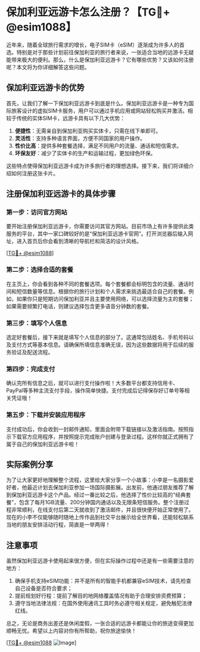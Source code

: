 # 保加利亚远游卡怎么注册？【TG💪+ @esim1088】

近年来，随着全球旅行需求的增长，电子SIM卡（eSIM）逐渐成为许多人的首选。特别是对于那些计划前往保加利亚的旅行者来说，一张适合当地的远游卡无疑能带来极大的便利。那么，什么是保加利亚远游卡？它有哪些优势？又该如何注册呢？本文将为你详细解答这些问题。

## 保加利亚远游卡的优势

首先，让我们了解一下保加利亚远游卡到底是什么。保加利亚远游卡是一种专为国际旅客设计的虚拟SIM卡服务，用户可以通过手机应用或网站轻松购买并激活。相较于传统的实体SIM卡，远游卡具有以下几大优势：

1. **便捷性**：无需亲自到保加利亚购买实体卡，只需在线下单即可。
2. **灵活性**：支持多种语言界面，方便不同国家的用户操作。
3. **性价比高**：提供多种套餐选择，满足不同用户的流量、通话和短信需求。
4. **环保友好**：减少了实体卡的生产和运输过程，更加绿色环保。

这些特点使得保加利亚远游卡成为许多旅行者的理想选择。接下来，我们将详细介绍如何注册这张卡片。

## 注册保加利亚远游卡的具体步骤

### 第一步：访问官方网站

要开始注册保加利亚远游卡，你需要访问其官方网站。目前市场上有许多提供此类服务的平台，其中一家口碑较好的是“保加利亚远游卡官网”。打开浏览器后输入网址，进入首页后你会看到清晰的导航栏和简洁的设计风格。

[[TG💪+ @esim1088](https://t.me/s/esim1088)]

### 第二步：选择合适的套餐

在主页上，你会看到各种不同的套餐选项。每个套餐都会标明包含的流量、通话时间和短信数量等信息。根据你的旅行计划和个人需求来挑选最适合自己的套餐。例如，如果你只是短期访问保加利亚并且主要使用网络，可以选择流量为主的套餐；如果需要频繁打电话，则建议选择包含更多语音分钟数的套餐。

### 第三步：填写个人信息

选定好套餐后，接下来就是填写个人信息的部分了。这通常包括姓名、手机号码以及支付方式等基本信息。请确保所填信息准确无误，因为这些数据将用于后续的服务验证及配送流程。

### 第四步：完成支付

确认完所有信息之后，就可以进行支付操作啦！大多数平台都支持信用卡、PayPal等多种主流支付手段，操作简单快捷。支付完成后记得保存好订单号等相关凭证哦！

### 第五步：下载并安装应用程序

支付成功后，你会收到一封邮件通知，里面会附带下载链接以及激活指南。按照指示下载官方应用程序，并按照提示完成账户创建与登录过程。这样你就正式拥有了属于自己的保加利亚远游卡啦！

## 实际案例分享

为了让大家更好地理解整个流程，这里给大家分享一个小故事：小李是一名摄影爱好者，他最近计划去保加利亚参加一场国际摄影展。出发前，他通过朋友推荐了解到保加利亚远游卡这个产品。经过一番比较之后，他选择了性价比较高的“经典套餐”，包含了每月1GB流量、200分钟国内通话以及无限条短信服务。整个注册过程非常顺利，在线支付后第二天就收到了激活邮件，并且很快便开始正常使用了。现在的小李不仅能够随时随地上传作品到社交平台展示给全世界看，还能轻松联系当地的朋友安排活动行程，简直是一举两得！

## 注意事项

虽然保加利亚远游卡使用起来很方便，但在实际操作过程中还是有一些需要注意的地方：

1. 确保手机支持eSIM功能：并不是所有的智能手机都兼容eSIM技术，请先检查自己设备是否符合要求；
2. 提前规划好行程：提前了解目的地网络覆盖情况有助于合理安排资费预算；
3. 遵守当地法律法规：在国外使用通讯工具时务必遵守相关规定，避免触犯法律红线。

总之，无论是商务出差还是休闲度假，一张合适的远游卡都能让你的旅途变得更加顺畅无忧。希望以上内容对你有所帮助，祝你旅途愉快！

[[TG💪+ @esim1088](https://t.me/s/esim1088) ![Image](https://i.postimg.cc/4NQfJmqS/Snipaste-2025-05-13-00-14-12.png)]